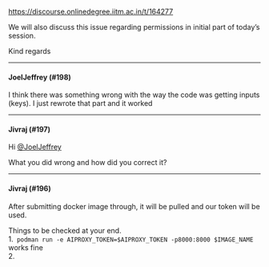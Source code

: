 https://discourse.onlinedegree.iitm.ac.in/t/164277

We will also discuss this issue regarding permissions in initial part of today’s session.</p>
<p>Kind regards</p><hr>

<h4>JoelJeffrey (#198)</h4>
<p>I think there was something wrong with the way the code was getting inputs (keys). I just rewrote that part and it worked</p><hr>

<h4>Jivraj (#197)</h4>
<p>Hi <a class="mention" href="/u/joeljeffrey">@JoelJeffrey</a></p>
<p>What you did wrong and how did you correct it?</p><hr>

<h4>Jivraj (#196)</h4>
<p>After submitting docker image through, it will be pulled and our token will be used.</p>
<p>Things to be checked at your end.<br/>
1.<code> podman run -e AIPROXY_TOKEN=$AIPROXY_TOKEN -p8000:8000 $IMAGE_NAME</code> works fine<br/>
2.
